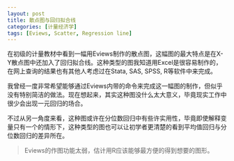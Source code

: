 ```yaml
---
layout: post
title: 散点图与回归拟合线
categories: [计量经济学]
tags: [Eviews, Scatter, Regression line]
---
```


在初级的计量教材中看到一幅用Eviews制作的散点图，这幅图的最大特点是在X-Y散点图中还加入了回归拟合线。这种类型的图我知道用Excel是很容易制作的，在网上查询的结果也有其他人考虑过在Stata, SAS, SPSS, R等软件中来完成。

我曾经一度非常希望能够通过Eviews内带的命令来完成这一幅图的制作，但似乎没有特别简洁的做法。现在想起来，其实这种图没什么太大意义，毕竟现实工作中很少会出现一元回归的场合。

不过从另一角度来看，这种图或许在分位数回归中有些许实用性，毕竟即使解释变量只有一个的情形下，这种类型的图也可以让初学者更清楚的看到平均值回归与分位数回归的差异所在。

> Eviews的作图功能太弱，估计用R应该能够最方便的得到想要的图形。
